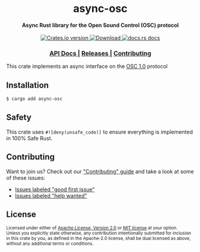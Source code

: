 <h1 align="center">async-osc</h1>
<div align="center">
  <strong>
    Async Rust library for the Open Sound Control (OSC) protocol
  </strong>
</div>

<br />

<div align="center">
  <!-- Crates version -->
  <a href="https://crates.io/crates/async-osc">
    <img src="https://img.shields.io/crates/v/async-osc.svg?style=flat-square"
    alt="Crates.io version" />
  </a>
  <!-- Downloads -->
  <a href="https://crates.io/crates/async-osc">
    <img src="https://img.shields.io/crates/d/async-osc.svg?style=flat-square"
      alt="Download" />
  </a>
  <!-- docs.rs docs -->
  <a href="https://docs.rs/async-osc">
    <img src="https://img.shields.io/badge/docs-latest-blue.svg?style=flat-square"
      alt="docs.rs docs" />
  </a>
</div>

<div align="center">
  <h3>
    <a href="https://docs.rs/async-osc">
      API Docs
    </a>
    <span> | </span>
    <a href="https://github.com/Frando/async-osc/releases">
      Releases
    </a>
    <span> | </span>
    <a href="https://github.com/Frando/async-osc/blob/master.github/CONTRIBUTING.md">
      Contributing
    </a>
  </h3>
</div>

This crate implements an async interface on the [OSC 1.0](https://web.archive.org/web/20201211193930/http://opensoundcontrol.org/spec-1_0) protocol

## Installation
```sh
$ cargo add async-osc
```

## Safety
This crate uses ``#![deny(unsafe_code)]`` to ensure everything is implemented in
100% Safe Rust.

## Contributing
Want to join us? Check out our ["Contributing" guide][contributing] and take a
look at some of these issues:

- [Issues labeled "good first issue"][good-first-issue]
- [Issues labeled "help wanted"][help-wanted]

[contributing]: https://github.com/Frando/async-osc/blob/master.github/CONTRIBUTING.md
[good-first-issue]: https://github.com/Frando/async-osc/labels/good%20first%20issue
[help-wanted]: https://github.com/Frando/async-osc/labels/help%20wanted

## License

<sup>
Licensed under either of <a href="LICENSE-APACHE">Apache License, Version
2.0</a> or <a href="LICENSE-MIT">MIT license</a> at your option.
</sup>

<br/>

<sub>
Unless you explicitly state otherwise, any contribution intentionally submitted
for inclusion in this crate by you, as defined in the Apache-2.0 license, shall
be dual licensed as above, without any additional terms or conditions.
</sub>

